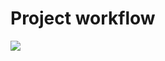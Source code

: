 # Project workflow

[![](https://mermaid.ink/img/pako:eNrVk0FrAjEQhf_KkGsV25vsQSj0UC9VlKWXgIzZUQPZJM1k1xbxvze7q61VKfbY04bse9-8PJKdUK4gkQmmt4qsoieN64CltB5D1Ep7tBFypgDI7ffnn4kxWOIiHy_mFOpO1e3BKy2h27xqudAftdI2Y_qj0d05PIOJJ8uwDG6bJD2oNevIYJxCs3Ecs-H98F7ac18_wfoNNIMZxSokxJaMciWBxzXBKrgSuCYTCZaVNoW0Ly6tXRMwbyddRmk70TZSQJUybHXcQNwQ5OPfDjAnWzA8TscQmsI5QnQwQK8H9cOV4N-MI-AZbWGI21EH3xH15T859WWCGbF3TYg2cYERbyqsi9xYmQ6uGzsKpEjXKXJKDj44Rcx0FfjX2lyra1q4qbppcO86TT5BdATgw9X75_2JnigplKiL9KB30gJIke5JSVJkaVnQCisTpZB2n6RYRTf_sEpkMVTUE5VPlOP7F9kKDdP-E6y8fHA?type=png)](https://mermaid.live/edit#pako:eNrVk0FrAjEQhf_KkGsV25vsQSj0UC9VlKWXgIzZUQPZJM1k1xbxvze7q61VKfbY04bse9-8PJKdUK4gkQmmt4qsoieN64CltB5D1Ep7tBFypgDI7ffnn4kxWOIiHy_mFOpO1e3BKy2h27xqudAftdI2Y_qj0d05PIOJJ8uwDG6bJD2oNevIYJxCs3Ecs-H98F7ac18_wfoNNIMZxSokxJaMciWBxzXBKrgSuCYTCZaVNoW0Ly6tXRMwbyddRmk70TZSQJUybHXcQNwQ5OPfDjAnWzA8TscQmsI5QnQwQK8H9cOV4N-MI-AZbWGI21EH3xH15T859WWCGbF3TYg2cYERbyqsi9xYmQ6uGzsKpEjXKXJKDj44Rcx0FfjX2lyra1q4qbppcO86TT5BdATgw9X75_2JnigplKiL9KB30gJIke5JSVJkaVnQCisTpZB2n6RYRTf_sEpkMVTUE5VPlOP7F9kKDdP-E6y8fHA)
